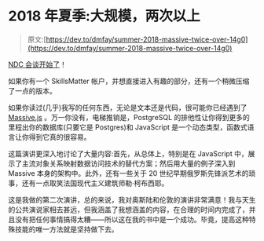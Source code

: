 # 2018 年夏季:大规模，两次以上

> 原文:[https://dev.to/dmfay/summer-2018-massive-twice-over-14g0](https://dev.to/dmfay/summer-2018-massive-twice-over-14g0)

[NDC 会谈开始了](https://vimeo.com/281409168)！

如果你有一个 SkillsMatter 帐户，并想直接进入有趣的部分，还有一个稍微压缩了一点的版本。

如果你读过(几乎)我写的任何东西，无论是文本还是代码，很可能你已经遇到了 [Massive.js](https://github.com/dmfay/massive-js) 。万一你没有，电梯推销是，PostgreSQL 的排他性让你得到更多的里程出你的数据库(只要它是 Postgres)和 JavaScript 是一个动态类型，函数式语言让你得到它真的很容易。

这篇演讲更深入地讨论了大量内容:首先，从总体上，特别是在 JavaScript 中，展示了主流对象关系映射数据访问技术的替代方案；然后用大量的例子深入到 Massive 本身的架构中。此外，还有一些关于 20 世纪早期俄罗斯先锋派艺术的琐事，还有一点取笑法国现代主义建筑师勒·柯布西耶。

这是我做的第二次演讲，总的来说，我对奥斯陆和伦敦的演讲非常满意！我与天生的公共演说家相去甚远，但我涵盖了我想涵盖的内容，在合理的时间内完成了，并且没有把任何事情搞得太糟——所以这在我的书中是一个成功。毕竟，提高这种特殊技能的唯一方法就是坚持做下去。